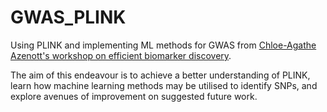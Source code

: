 # GWAS_PLINK
Using PLINK and implementing ML methods for GWAS from [Chloe-Agathe Azenott's workshop on efficient biomarker discovery](https://github.com/chagaz/practical-microbiomess-2017).

The aim of this endeavour is to achieve a better understanding of PLINK, learn how machine learning methods may be utilised to identify SNPs, and explore avenues of improvement on suggested future work.

